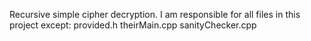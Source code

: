 Recursive simple cipher decryption. 
I am responsible for all files in this project except: 
provided.h
theirMain.cpp
sanityChecker.cpp
